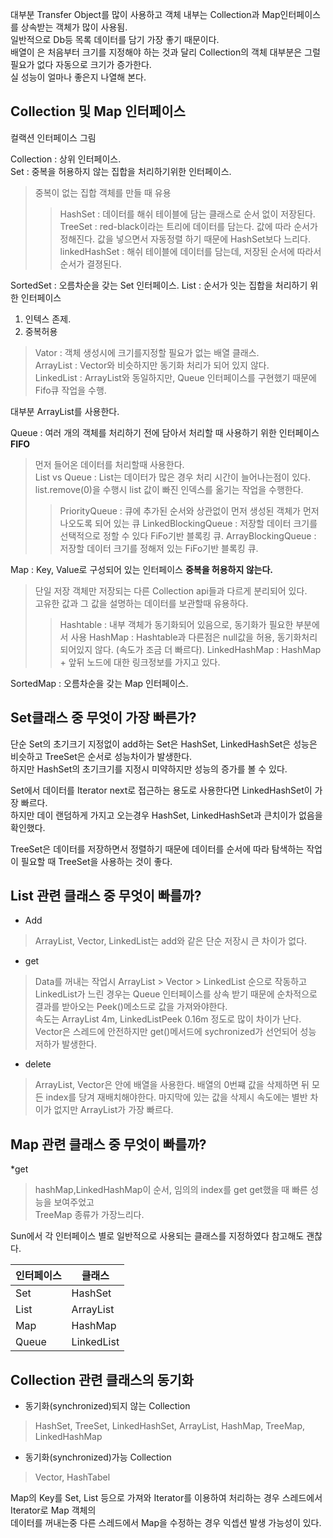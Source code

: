 대부분 Transfer Object를 많이 사용하고 객체 내부는 Collection과 Map인터페이스를 상속받는 객체가 많이 사용됨.  
일반적으로 Db등 목록 데이터를 담기 가장 좋기 때문이다.  
배열이 은 처음부터 크기를 지정해야 하는 것과 달리 Collection의 객체 대부분은 그럴 필요가 없다 자동으로 크기가 증가한다.  
실 성능이 얼마나 좋은지 나열해 본다.  

Collection 및 Map 인터페이스  
---
컬랙션 인터페이스 그림

Collection : 상위 인터페이스.  
Set : 중복을 허용하지 않는 집합을 처리하기위한 인터페이스.  
> 중복이 없는 집합 객체를 만들 때 유용
>>HashSet : 데이터를 해쉬 테이블에 담는 클래스로 순서 없이 저장된다.  
TreeSet : red-black이라는 트리에 데이터를 담는다. 값에 따라 순서가 정해진다. 값을 넣으면서 자동정렬 하기 때문에 HashSet보다 느리다.  
linkedHashSet : 해쉬 테이블에 데이터를 담는데, 저장된 순서에 따라서 순서가 결졍된다.

SortedSet : 오름차순을 갖는 Set 인터페이스.
List : 순서가 잇는 집합을 처리하기 위한 인터페이스 
1) 인텍스 존제.
2) 중복허용
>Vator : 객체 생성시에 크기를지정할 필요가 없는 배열 클래스.  
ArrayList : Vector와 비슷하지만 동기화 처리가 되어 있지 않다.  
LinkedList : ArrayList와 동일하지만, Queue 인터페이스를 구현했기 때문에 Fifo큐 작업을 수행.  

대부분 ArrayList를 사용한다.  

Queue : 여러 개의 객체를 처리하기 전에 담아서 처리할 때 사용하기 위한 인터페이스 **FIFO**  
> 먼저 들어온 데이터를 처리할때 사용한다.  
List vs Queue : List는 데이터가 많은 경우 처리 시간이 늘어나는점이 있다. list.remove(0)을 수행시 list 값이 빠진 인덱스를 옮기는 작업을 수행한다.  
>> PriorityQueue : 큐에 추가된 순서와 상관없이 먼저 생성된 객체가 먼저 나오도록 되어 있는 큐
LinkedBlockingQueue : 저장할 데이터 크기를 선택적으로 정할 수 있다 FiFo기반 블록킹 큐.
ArrayBlockingQueue : 저장할 데이터 크기를 정해저 있는 FiFo기반 블록킹 큐.

Map : Key, Value로 구성되어 있는 인터페이스 **중복을 허용하지 않는다.**  
> 단일 저장 객체만 저장되는 다른 Collection api들과 다르게 분리되어 있다.  
고유한 값과 그 값을 설명하는 데이터를 보관할때 유용하다.  
>> Hashtable : 내부 객체가 동기화되어 있음으로, 동기화가 필요한 부분에서 사용
HashMap : Hashtable과 다른점은 null값을 허용, 동기화처리 되어있지 않다. (속도가 조금 더 빠르다).
LinkedHashMap : HashMap + 앞뒤 노드에 대한 링크정보를 가지고 있다. 

SortedMap : 오름차순을 갖는 Map 인터페이스.


Set클래스 중 무엇이 가장 빠른가?
---

단순 Set의 초기크기 지정없이 add하는 Set은 HashSet, LinkedHashSet은 성능은 비슷하고 TreeSet은 순서로 성능차이가 발생한다.  
하지만 HashSet의 초기크기를 지정시 미약하지만 성능의 증가를 볼 수 있다.  

Set에서 데이터를 Iterator next로 접근하는 용도로 사용한다면 LinkedHashSet이 가장 빠르다.  
하지만 데이 랜덤하게 가지고 오는경우 HashSet, LinkedHashSet과 큰치이가 없음을 확인했다.  

TreeSet은 데이터를 저장하면서 정렬하기 때문에 데이터를 순서에 따라 탐색하는 작업이 필요할 때 TreeSet을 사용하는 것이 좋다.

List 관련 클래스 중 무엇이 빠를까?
---

* Add
>ArrayList, Vector, LinkedList는 add와 같은 단순 저장시 큰 차이가 없다.
* get  
>Data를 꺼내는 작업시 ArrayList > Vector > LinkedList 순으로 작동하고  
LinkedList가 느린 경우는 Queue 인터페이스를 상속 받기 때문에 순차적으로 결과를 받아오는 Peek()메소드로 값을 가져와야한다.  
속도는 ArrayList 4m, LinkedListPeek 0.16m 정도로 많이 차이가 난다.
Vector은 스레드에 안전하지만 get()메서드에 sychronized가 선언되어 성능 저하가 발생한다.
* delete
>ArrayList, Vector은 안에 배열을 사용한다. 배열의 0번쨰 값을 삭제하면 뒤 모든 index를 당겨 재배치해야한다.
마지막에 있는 값을 삭제시 속도에는 별반 차이가 없지만 ArrayList가 가장 빠르다.

Map 관련 클래스 중 무엇이 빠를까?
---

*get
>hashMap,LinkedHashMap이 순서, 임의의 index를 get get했을 때 빠른 성능을 보여주었고  
TreeMap 종류가 가장느리다.

Sun에서 각 인터페이스 별로 일반적으로 사용되는 클래스를 지정하였다 참고해도 괜찮다.

인터페이스|클래스
---|---
Set| HashSet
List| ArrayList
Map| HashMap
Queue| LinkedList

Collection 관련 클래스의 동기화
---
* 동기화(synchronized)되지 않는 Collection
> HashSet, TreeSet, LinkedHashSet, ArrayList, HashMap, TreeMap, LinkedHashMap
* 동기화(synchronized)가능 Collection
> Vector, HashTabel

Map의 Key를 Set, List<String> 등으로 가져와 Iterator를 이용하여 처리하는 경우 스레드에서 Iterator로 Map 객체의  
데이터를 꺼내는중 다른 스레드에서 Map을 수정하는 경우 익셉션 발생 가능성이 있다.  









  




 


